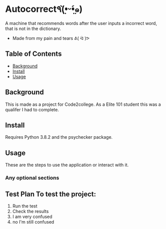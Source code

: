 # Autocorrect٩(•̤̀ᵕ•̤́๑)
A machine that recommends words after the user inputs a incorrect word, that is not in the dictionary. 
- Made from my pain and tears  ᕕ( ᐛ )ᕗ 
## Table of Contents
- [Background](#background)
- [Install](#install)
- [Usage](#usage)
## Background
This is made as a project for Code2college. As a Elite 101 student this was a qualifer I had to complete.
## Install
Requires Python 3.8.2 and the psychecker package.
## Usage
These are the steps to use the application or interact with it.
### Any optional sections
## Test Plan To test the project: 
1. Run the test
2. Check the results
3. I am very confused
4. no I'm still confused

